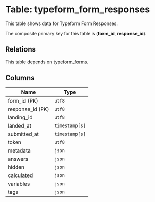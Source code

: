 # Table: typeform_form_responses

This table shows data for Typeform Form Responses.

The composite primary key for this table is (**form_id**, **response_id**).

## Relations

This table depends on [typeform_forms](typeform_forms).

## Columns

| Name          | Type          |
| ------------- | ------------- |
|form_id (PK)|`utf8`|
|response_id (PK)|`utf8`|
|landing_id|`utf8`|
|landed_at|`timestamp[s]`|
|submitted_at|`timestamp[s]`|
|token|`utf8`|
|metadata|`json`|
|answers|`json`|
|hidden|`json`|
|calculated|`json`|
|variables|`json`|
|tags|`json`|